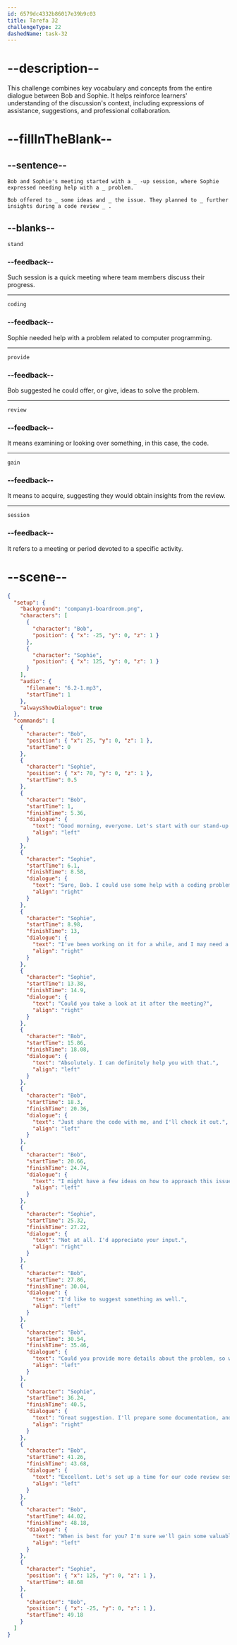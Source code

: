 ```yaml
---
id: 6579dc4332b86017e39b9c03
title: Tarefa 32
challengeType: 22
dashedName: task-32
---
```


<!-- (Audio) The whole dialogue. -->

# --description--

This challenge combines key vocabulary and concepts from the entire dialogue between Bob and Sophie. It helps reinforce learners' understanding of the discussion's context, including expressions of assistance, suggestions, and professional collaboration.

# --fillInTheBlank--

## --sentence--

`Bob and Sophie's meeting started with a _ -up session, where Sophie expressed needing help with a _ problem.`

`Bob offered to _ some ideas and _ the issue. They planned to _ further insights during a code review _ .`

## --blanks--

`stand`

### --feedback--

Such session is a quick meeting where team members discuss their progress.

---

`coding`

### --feedback--

Sophie needed help with a problem related to computer programming.

---

`provide`

### --feedback--

Bob suggested he could offer, or give, ideas to solve the problem.

---

`review`

### --feedback--

It means examining or looking over something, in this case, the code.

---

`gain`

### --feedback--

It means to acquire, suggesting they would obtain insights from the review.

---

`session`

### --feedback--

It refers to a meeting or period devoted to a specific activity.

# --scene--

```json
{
  "setup": {
    "background": "company1-boardroom.png",
    "characters": [
      {
        "character": "Bob",
        "position": { "x": -25, "y": 0, "z": 1 }
      },
      {
        "character": "Sophie",
        "position": { "x": 125, "y": 0, "z": 1 }
      }
    ],
    "audio": {
      "filename": "6.2-1.mp3",
      "startTime": 1
    },
    "alwaysShowDialogue": true
  },
  "commands": [
    {
      "character": "Bob",
      "position": { "x": 25, "y": 0, "z": 1 },
      "startTime": 0
    },
    {
      "character": "Sophie",
      "position": { "x": 70, "y": 0, "z": 1 },
      "startTime": 0.5
    },
    {
      "character": "Bob",
      "startTime": 1,
      "finishTime": 5.36,
      "dialogue": {
        "text": "Good morning, everyone. Let's start with our stand-up meeting. Sophie, can you begin?",
        "align": "left"
      }
    },
    {
      "character": "Sophie",
      "startTime": 6.1,
      "finishTime": 8.58,
      "dialogue": {
        "text": "Sure, Bob. I could use some help with a coding problem.",
        "align": "right"
      }
    },
    {
      "character": "Sophie",
      "startTime": 8.98,
      "finishTime": 13,
      "dialogue": {
        "text": "I've been working on it for a while, and I may need a fresh pair of eyes to look at the code.",
        "align": "right"
      }
    },
    {
      "character": "Sophie",
      "startTime": 13.38,
      "finishTime": 14.9,
      "dialogue": {
        "text": "Could you take a look at it after the meeting?",
        "align": "right"
      }
    },
    {
      "character": "Bob",
      "startTime": 15.86,
      "finishTime": 18.08,
      "dialogue": {
        "text": "Absolutely. I can definitely help you with that.",
        "align": "left"
      }
    },
    {
      "character": "Bob",
      "startTime": 18.3,
      "finishTime": 20.36,
      "dialogue": {
        "text": "Just share the code with me, and I'll check it out.",
        "align": "left"
      }
    },
    {
      "character": "Bob",
      "startTime": 20.66,
      "finishTime": 24.74,
      "dialogue": {
        "text": "I might have a few ideas on how to approach this issue. Mind if I call you later?",
        "align": "left"
      }
    },
    {
      "character": "Sophie",
      "startTime": 25.32,
      "finishTime": 27.22,
      "dialogue": {
        "text": "Not at all. I'd appreciate your input.",
        "align": "right"
      }
    },
    {
      "character": "Bob",
      "startTime": 27.86,
      "finishTime": 30.04,
      "dialogue": {
        "text": "I'd like to suggest something as well.",
        "align": "left"
      }
    },
    {
      "character": "Bob",
      "startTime": 30.54,
      "finishTime": 35.46,
      "dialogue": {
        "text": "Could you provide more details about the problem, so we can brainstorm some potential solutions during the review?",
        "align": "left"
      }
    },
    {
      "character": "Sophie",
      "startTime": 36.24,
      "finishTime": 40.5,
      "dialogue": {
        "text": "Great suggestion. I'll prepare some documentation, and we can discuss it during the code review.",
        "align": "right"
      }
    },
    {
      "character": "Bob",
      "startTime": 41.26,
      "finishTime": 43.68,
      "dialogue": {
        "text": "Excellent. Let's set up a time for our code review session.",
        "align": "left"
      }
    },
    {
      "character": "Bob",
      "startTime": 44.02,
      "finishTime": 48.18,
      "dialogue": {
        "text": "When is best for you? I'm sure we'll gain some valuable insights from our discussion.",
        "align": "left"
      }
    },
    {
      "character": "Sophie",
      "position": { "x": 125, "y": 0, "z": 1 },
      "startTime": 48.68
    },
    {
      "character": "Bob",
      "position": { "x": -25, "y": 0, "z": 1 },
      "startTime": 49.18
    }
  ]
}
```
